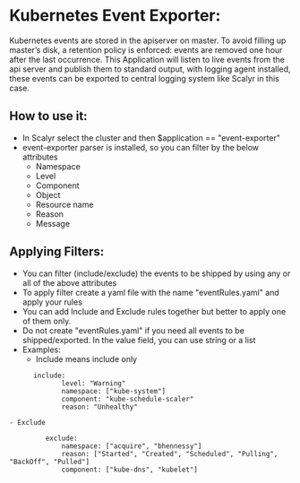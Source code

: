 # Kubernetes Event Exporter:

Kubernetes events are stored in the apiserver on master. To avoid filling up master’s disk, a retention policy is enforced: events are removed one hour after the last occurrence.
This Application will listen to live events from the api server and publish them to standard output, with logging agent installed, these events can be exported to central logging system like Scalyr in this case.

## How to use it:

 - In Scalyr select the cluster and then  $application == "event-exporter"
 - event-exporter parser is installed, so you can filter by the below attributes
   - Namespace
   - Level
   - Component
   - Object
   - Resource name
   - Reason
   - Message

## Applying Filters:
 - You can filter (include/exclude) the events to be shipped by using any or all of the above attributes
 - To apply filter create a yaml file with the name "eventRules.yaml" and apply your rules
 - You can add Include and Exclude rules together but better to apply one of them only.
 - Do not create "eventRules.yaml" if you need all events to be shipped/exported.
   In the value field, you can use string or a list
  - Examples:
    - Include means include only
```
      include:
             level: "Warning"
             namespace: ["kube-system"]
             component: "kube-schedule-scaler"
             reason: "Unhealthy"
```

    - Exclude

```
         exclude:
             namespace: ["acquire", "bhennessy"]
             reason: ["Started", "Created", "Scheduled", "Pulling", "BackOff", "Pulled"]
             component: ["kube-dns", "kubelet"]
```
